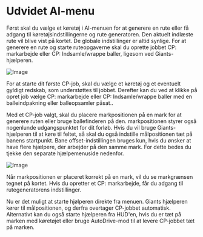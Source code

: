 # Udvidet AI-menu


Først skal du vælge et køretøj i AI-menuen for at generere en rute eller få adgang til køretøjsindstillingerne og rute generatoren.
Den aktuelt indlæste rute vil blive vist på kortet.
De globale indstillinger er altid synlige.
For at generere en rute og starte ruteopgaverne skal du oprette jobbet CP: markarbejde eller CP: Indsamle/wrappe baller, ligesom ved Giants-hjælperen.


![Image](/home/runner/work/CourseplayHelp/CourseplayHelp/startjobmenuhelp_0_0_1024_895.png)


For at starte dit første CP-job, skal du vælge et køretøj og et eventuelt gyldigt redskab, som understøttes til jobbet.
Derefter kan du ved at klikke på opret job vælge CP: markarbejde eller CP: Indsamle/wrappe baller
med en balleindpakning eller balleopsamler påsat..



Med et CP-job valgt, skal du placere markpositionen på en mark for at generere ruten eller bruge ballefinderen på den.
markpositionen styrer også nogenlunde udgangspunktet for dit forløb.
Hvis du vil bruge Giants-hjælperen til at køre til feltet, så skal du også indstille målpositionen tæt på banens startpunkt.
Bane offset-indstillingen bruges kun, hvis du ønsker at have flere hjælpere, der arbejder på den samme mark. For dette bedes du tjekke den separate hjælpemenuside nedenfor.


![Image](/home/runner/work/CourseplayHelp/CourseplayHelp/readyjobmenuhelp_0_0_765_510.png)


Når markpositionen er placeret korrekt på en mark, vil du se markgrænsen tegnet på kortet.
Hvis du opretter et CP: markarbejde, får du adgang til rutegeneratorens indstillinger. 



Nu er det muligt at starte hjølperen direkte fra menuen. Giants hjælperen kører til målpositionen, og derfra overtager CP-jobbet automatisk.
Alternativt kan du også starte hjælperen fra HUD'en, hvis du er tæt på marken med køretøjet eller bruge AutoDrive-mod til at levere CP-jobbet tæt på marken.


